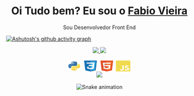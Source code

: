 <div>
  
  <h1 align="center">
    Oi Tudo bem? Eu sou o
    <a href="https://www.linkedin.com/in/edududuribeiro/">Fabio Vieira</a>
  </h1>
  
  <p align="center">
    Sou Desenvolvedor Front End

[![Ashutosh's github activity graph](https://github-readme-activity-graph.cyclic.app/graph?username=Fabiovieira02&bg_color=4b5077&color=ffffff&line=13f1c5&point=403d3d&area=true&hide_border=true)](https://github.com/ashutosh00710/github-readme-activity-graph)

</div>

<div align="center">
  <a href="[https://github.com/Fabiovieira02]">
    <img height="170em" src="https://github-readme-stats.vercel.app/api?username=Fabiovieira02&count_private=true&include_all_commits=true&show_icons=true&theme=dracula&hide_border=false&show_owner=true"/>
      <img height="170em" src="https://github-readme-stats.vercel.app/api/top-langs/?username=Fabiovieira02&theme=dracula&hide_border=false&&layout=compact"/>
    
  </a>
</div>

<div align="center" valign="top"><br>
  <img align="center" alt="Python" height="30" width="40" src="https://raw.githubusercontent.com/devicons/devicon/master/icons/python/python-original.svg">
  <img align="center" alt="CSS" height="30" width="40" src="https://raw.githubusercontent.com/devicons/devicon/master/icons/css3/css3-original.svg">
  <img align="center" alt="HTML" height="30" width="40" src="https://raw.githubusercontent.com/devicons/devicon/master/icons/html5/html5-original.svg">
  <img align="center" alt="Js" height="30" width="40" src="https://raw.githubusercontent.com/devicons/devicon/master/icons/javascript/javascript-plain.svg">
<img [![Ashutosh's github activity graph](https://github-readme-activity-graph.cyclic.app/graph?username=Fabiovieira02&bg_color=4b5077&color=ffffff&line=13f1c5&point=403d3d&area=true&hide_border=true)](https://github.com/ashutosh00710/github-readme-activity-graph)
</div><br>

                 
<div align="center">
  <a href="[https://www.linkedin.com/in/fabiovieira2002/]" target="_blank"><img src="https://img.shields.io/badge/-LinkedIn-%230077B5?style=for-the-badge&logo=linkedin&logoColor=white" target="_blank"></a> 

</div>

<div align="center">

  ![Snake animation](https://github.com/danielbped/danielbped/blob/output/github-contribution-grid-snake.svg)
  
</div>
